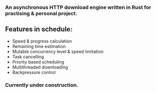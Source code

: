 ### An asynchronous HTTP download engine written in Rust for practising & personal project.

Features in schedule:
---
- Speed & progress calculation
- Remaining time estimation
- Mutable concurrency level & speed limitation
- Task cancelling
- Priority based scheduling
- Multithreaded downloading
- Backpressure control

### Currently under construction.
